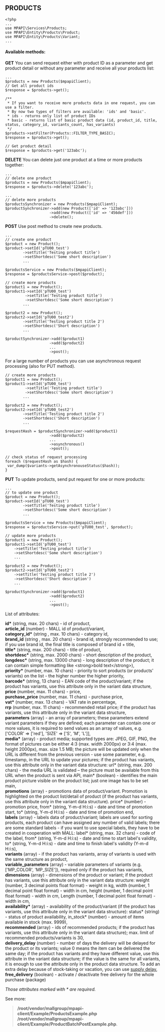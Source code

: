 ## PRODUCTS

```
<?php
...
use MPAPI\Services\Products;
use MPAPI\Entity\Products\Product;
use MPAPI\Entity\Products\Variant;
...
```

#### Available methods:
**GET**
You can send request either with product ID as a parameter and get product detail or without any parameter and receive all your products list:
```
...
$products = new Products($mpapiClient);
// Get all product ids
$response = $products->get();

/**
 * If you want to receive more products data in one request, you can use a filter.
 * By now two types of filters are available: 'ids' and 'basic'.
 * ids - returns only list of product IDs
 * basic - returns list of basic product data (id, product_id, title, status, category_id, variants_count, has_variants)
 */
$products->setFilter(Products::FILTER_TYPE_BASIC);
$response = $products->get();

// Get product detail
$response = $products->get('123abc');
```

**DELETE**
You can delete just one product at a time or more products together:
```
...
// delete one product
$products = new Products($mpapiClient);
$response = $products->delete('123abc');

...
// delete more products
$productsSynchronizer = new Products($mpapiClient);
$productSynchronizer->add(new Product(['id' => '123abc']))
					->add(new Product(['id' => '456def']))
					->delete();
```

**POST**
Use post method to create new products.
```
...
// create one product
$product = new Product();
$product->setId('pTU00_test')
		->setTitle('Testing product title')
		->setShortdesc('Some short description')
		...

$productsService = new Products($mpapiClient);
$response = $productsService->post($product);
```

```
// create more products
$product1 = new Product();
$product1->setId('pTU00_test')
		 ->setTitle('Testing product title')
		 ->setShortdesc('Some short description')
		...

$product2 = new Product();
$product2->setId('pTU00_test2')
		->setTitle('Testing product title 2')
		->setShortdesc('Short description')
		...

$productSynchronizer->add($product1)
					->add($product2)
					...
					->post();
```
For a large number of products you can use asynchronous request processing (also for PUT method).
```
// create more products
$product1 = new Product();
$product1->setId('pTU00_test')
		 ->setTitle('Testing product title')
		 ->setShortdesc('Some short description')
		...

$product2 = new Product();
$product2->setId('pTU00_test2')
		->setTitle('Testing product title 2')
		->setShortdesc('Short description')
		...

$requestHash = $productSynchronizer->add($product1)
					->add($product2)
					...
					->asynchronous()
					->post();

// check status of request processing
foreach ($requestHash as $hash) {
 var_dump($variants->getAsynchronouseStatus($hash));
}

```

**PUT**
To update products, send put request for one or more products:
```
...
// to update one product
$product = new Product();
$product->setId('pTU00_test')
		->setTitle('Testing product title')
		->setShortdesc('Some short description')
		...

$productsService = new Products($mpapiClient);
$response = $productsService->put('pTU00_test', $product);
```

```
// update more products
$product1 = new Product();
$product1->setId('pTU00_test')
	->setTitle('Testing product title')
	->setShortdesc('Some short description')
	...

$product2 = new Product();
$product2->setId('pTU00_test2')
	->setTitle('Testing product title 2')
	->setShortdesc('Short description')
	...

$productSynchronizer->add($product1)
					->add($product2)
					...
					->post();
```

List of attributes:

__id*__ (string, max. 20 chars) - id of product,  
__article_id__ (number) - MALL id of product/variant,  
__category_id*__ (string , max. 10 chars) - category id,  
__brand_id__ (string , max. 20 chars) - brand id, strongly recommended to use; if you use brand id, the final title is composed of brand id + title,  
__title*__ (string, max. 200 chars) - title of product,  
__shortdesc*__ (string, max. 2000 chars) - short description of the product,  
__longdesc*__ (string, max. 13000 chars) - long description of the product; it can contain simple formatting like \<strong\>bold text\</strong\>),  
__priority*__ (number, max. 10 chars) - priority to sort products (or products' variants) on the list - the higher number the higher priority,  
__barcode*__ (string, 13 chars) - EAN code of the product/variant; if the product has variants, use this attribute only in the variant data structure,  
__price__ (number, max. 11 chars) - price,  
__purchase_price__ (number, max. 11 chars) - purchase price,  
__vat*__ (number, max. 13 chars) - VAT rate in percentage,  
__rrp__ (number, max. 11 chars) - recommended retail price; if the product has variants, use this attribute only in the variant data structure,  
__parameters__ (array) - an array of parameters; these parameters extend variant parameters if they are defined; each parameter can contain one or more values, it is required to send values as an array of values, e.g. ['COLOR' => ['red'], 'SIZE' => ['S', 'M', 'L']],  
__media*__ (array) - product media; supported types are: JPEG, GIF, PNG, the format of pictures can be either 4:3 (max. width 2000px) or 3:4 (max. height 2000px), max. size 1.5 MB; the picture will be updated only when the URL is different from the previous version - use some parameter, e.g. timestamp, in the URL to update your pictures; if the product has variants, use this attribute only in the variant data structure: url* (string, max. 200 chars) - the media URL is validated – the picture must be available from this URL when the product is sent via API, main* (boolean) - identifies the main product picture visible on the product list; just one image has to be set main,  
__promotions__ (array) - promotions data of product/variant. Promotion is highlighted on the product list/detail of product (if the product has variants, use this attribute only in the variant data structure). price* (number) - promotion price, from* (string, Y-m-d H:i:s) - date and time of promotion start, to* (string, Y-m-d H:i:s) - date and time of promotion end,  
__labels__ (array) - labels data of product/variant; labels are used for sorting products, each product can have assigned any number of valid labels; there are some standard labels - if you want to use special labels, they have to be created in cooperation with MALL: label* (string, max. 32 chars) - code of the label, from* (string, Y-m-d H:i:s) - date and time to start label's validity, to* (string, Y-m-d H:i:s) - date and time to finish label's validity (Y-m-d H:i:s),  
__variants__ (array) - if the product has variants, array of variants is used with the same structure as product,  
__variable_parameters__ (array) - variable parameters of variants (e.g. ['MP_COLOR', 'MP_SIZE']), required only if the product has variants,  
__dimensions__ (array) - dimensions of the product or variant; if the product has variants, use this attribute only in the variant data structure: weight (number, 3 decimal points float format) - weight in kg, width (number, 1 decimal point float format) - width in cm, height (number, 1 decimal point float format) - width in cm, Length (number, 1 decimal point float format) - width in cm,  
__availability*__ (array) - availability of the product/variant (if the product has variants, use this attribute only in the variant data structure): status* (string) - status of product availability, in_stock* (number) - amount of items available in stock (max. 9999),  
__recommended__ (array) - ids of recommended products; if the product has variants, use this attribute only in the variant data structure); max. limit of recommended products/variants is 30,  
__delivery_delay__ (number) - number of days the delivery will be delayed for the product or its variants; value 0 means the item can be delivered the same day; if the product has variants and they have different value, use this attribute in the variant data structure; if the value is the same for all variants, it is enough to use the attribute only in the product data structure. To add an extra delay because of stock-taking or vacation, you can use [supply delay](https://github.com/mallgroup/mpapi-client-php/blob/master/doc/SUPPLY_DELAY.md),  
__free_delivery__ (boolean) - activate / deactivate free delivery for the whole purchase (package)  

*Those attributes marked with * are required.*

See more:
> **/root/vendor/mallgroup/mpapi-client/Example/ProductsExample.php**
> **/root/vendor/mallgroup/mpapi-client/Example/ProductBatchPostExample.php**.
